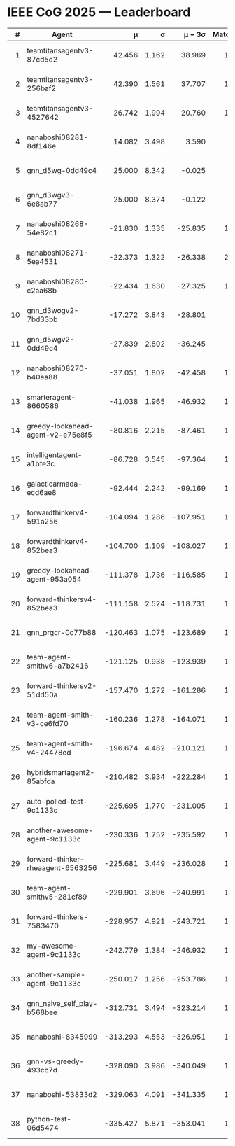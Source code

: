 # IEEE CoG 2025 — Leaderboard

| # | Agent | μ | σ | μ − 3σ | Matches | Updated |
|---:|---|---:|---:|---:|---:|---|
| 1 | teamtitansagentv3-87cd5e2 | 42.456 | 1.162 | 38.969 | 1620 | 2025-08-28 23:41 |
| 2 | teamtitansagentv3-256baf2 | 42.390 | 1.561 | 37.707 | 1680 | 2025-08-28 23:41 |
| 3 | teamtitansagentv3-4527642 | 26.742 | 1.994 | 20.760 | 1660 | 2025-08-28 23:41 |
| 4 | nanaboshi08281-8df146e | 14.082 | 3.498 | 3.590 | 50 | 2025-08-28 23:41 |
| 5 | gnn_d5wg-0dd49c4 | 25.000 | 8.342 | -0.025 | 20 | 2025-08-28 23:41 |
| 6 | gnn_d3wgv3-6e8ab77 | 25.000 | 8.374 | -0.122 | 98 | 2025-08-28 23:41 |
| 7 | nanaboshi08268-54e82c1 | -21.830 | 1.335 | -25.835 | 1360 | 2025-08-28 23:41 |
| 8 | nanaboshi08271-5ea4531 | -22.373 | 1.322 | -26.338 | 2120 | 2025-08-28 23:41 |
| 9 | nanaboshi08280-c2aa68b | -22.434 | 1.630 | -27.325 | 1520 | 2025-08-28 23:41 |
| 10 | gnn_d3wogv2-7bd33bb | -17.272 | 3.843 | -28.801 | 68 | 2025-08-28 23:41 |
| 11 | gnn_d5wgv2-0dd49c4 | -27.839 | 2.802 | -36.245 | 60 | 2025-08-28 23:41 |
| 12 | nanaboshi08270-b40ea88 | -37.051 | 1.802 | -42.458 | 1720 | 2025-08-28 23:41 |
| 13 | smarteragent-8660586 | -41.038 | 1.965 | -46.932 | 1358 | 2025-08-28 23:41 |
| 14 | greedy-lookahead-agent-v2-e75e8f5 | -80.816 | 2.215 | -87.461 | 1670 | 2025-08-28 23:41 |
| 15 | intelligentagent-a1bfe3c | -86.728 | 3.545 | -97.364 | 1357 | 2025-08-28 23:41 |
| 16 | galacticarmada-ecd6ae8 | -92.444 | 2.242 | -99.169 | 1600 | 2025-08-28 23:41 |
| 17 | forwardthinkerv4-591a256 | -104.094 | 1.286 | -107.951 | 1519 | 2025-08-28 23:41 |
| 18 | forwardthinkerv4-852bea3 | -104.700 | 1.109 | -108.027 | 1360 | 2025-08-28 23:41 |
| 19 | greedy-lookahead-agent-953a054 | -111.378 | 1.736 | -116.585 | 1618 | 2025-08-28 23:41 |
| 20 | forward-thinkersv4-852bea3 | -111.158 | 2.524 | -118.731 | 1239 | 2025-08-28 23:41 |
| 21 | gnn_prgcr-0c77b88 | -120.463 | 1.075 | -123.689 | 1570 | 2025-08-28 23:41 |
| 22 | team-agent-smithv6-a7b2416 | -121.125 | 0.938 | -123.939 | 1760 | 2025-08-28 23:41 |
| 23 | forward-thinkersv2-51dd50a | -157.470 | 1.272 | -161.286 | 1530 | 2025-08-28 23:41 |
| 24 | team-agent-smith-v3-ce6fd70 | -160.236 | 1.278 | -164.071 | 1858 | 2025-08-28 23:41 |
| 25 | team-agent-smith-v4-24478ed | -196.674 | 4.482 | -210.121 | 1558 | 2025-08-28 23:41 |
| 26 | hybridsmartagent2-85abfda | -210.482 | 3.934 | -222.284 | 1549 | 2025-08-28 23:41 |
| 27 | auto-polled-test-9c1133c | -225.695 | 1.770 | -231.005 | 1580 | 2025-08-28 23:41 |
| 28 | another-awesome-agent-9c1133c | -230.336 | 1.752 | -235.592 | 1440 | 2025-08-28 23:41 |
| 29 | forward-thinker-rheaagent-6563256 | -225.681 | 3.449 | -236.028 | 1530 | 2025-08-28 23:41 |
| 30 | team-agent-smithv5-281cf89 | -229.901 | 3.696 | -240.991 | 1560 | 2025-08-28 23:41 |
| 31 | forward-thinkers-7583470 | -228.957 | 4.921 | -243.721 | 1400 | 2025-08-28 23:41 |
| 32 | my-awesome-agent-9c1133c | -242.779 | 1.384 | -246.932 | 1600 | 2025-08-28 23:41 |
| 33 | another-sample-agent-9c1133c | -250.017 | 1.256 | -253.786 | 1860 | 2025-08-28 23:41 |
| 34 | gnn_naive_self_play-b568bee | -312.731 | 3.494 | -323.214 | 1320 | 2025-08-28 23:41 |
| 35 | nanaboshi-8345999 | -313.293 | 4.553 | -326.951 | 1260 | 2025-08-28 23:41 |
| 36 | gnn-vs-greedy-493cc7d | -328.090 | 3.986 | -340.049 | 1160 | 2025-08-28 23:41 |
| 37 | nanaboshi-53833d2 | -329.063 | 4.091 | -341.335 | 1360 | 2025-08-28 23:41 |
| 38 | python-test-06d5474 | -335.427 | 5.871 | -353.041 | 1610 | 2025-08-28 23:41 |
